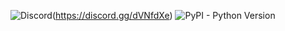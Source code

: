 ![Discord](https://img.shields.io/discord/735831202799419454?label=DISCORD&logo=discord&style=for-the-badge)(https://discord.gg/dVNfdXe)
![PyPI - Python Version](https://img.shields.io/pypi/pyversions/django?logo=python&style=for-the-badge)
